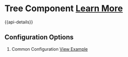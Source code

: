 # Tree Component [Learn More](#)

{{api-details}}

## Configuration Options

1. Common Configuration [View Example](/components/tree/example-index)
